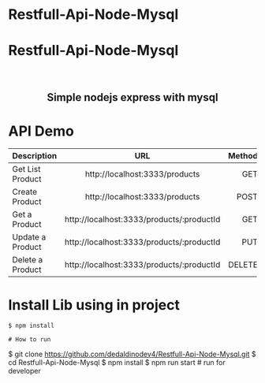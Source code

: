 # Restfull-Api-Node-Mysql

# Restfull-Api-Node-Mysql

<br />
<p align="center">
  <h2 align="center">Simple nodejs express with mysql</h2>
</p>

# API Demo

| Description        |                URL                       | Method  |
| ------------------ |:----------------------------------------:| -------:|
| Get List Product   | http://localhost:3333/products           | GET     |
| Create Product     | http://localhost:3333/products           | POST    |
| Get a Product      | http://localhost:3333/products/:productId| GET     |
| Update a Product   | http://localhost:3333/products/:productId| PUT     |
| Delete a Product   | http://localhost:3333/products/:productId| DELETE  |


# Install Lib using in project
```
$ npm install

# How to run 
```
$ git clone https://github.com/dedaldinodev4/Restfull-Api-Node-Mysql.git
$ cd Restfull-Api-Node-Mysql
$ npm install
$ npm run start # run for developer
```